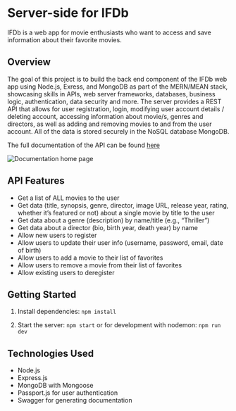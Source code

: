 # Server-side for IFDb

IFDb is a web app for movie enthusiasts who want to access and save information about their favorite movies.

## Overview

The goal of this project is to build the back end component of the IFDb web app using Node.js, Exress, and MongoDB as part of the MERN/MEAN stack, showcasing skills in APIs, web server frameworks, databases, business logic, authentication, data security and more. The server provides a REST API that allows for user registration, login, modifying user account details / deleting account, accessing information about movie/s, genres and directors, as well as adding and removing movies to and from the user account. All of the data is stored securely in the NoSQL database MongoDB.

The full documentation of the API can be found [here](https://ifdbase-c6a1086fce3e.herokuapp.com/api-docs/)

![Documentation home page](https://i.imgur.com/plYO6vY.png)

## API Features
- Get a list of ALL movies to the user
- Get data (title, synopsis, genre, director, image URL, release year, rating, whether it’s featured or not) about a
single movie by title to the user
- Get data about a genre (description) by name/title (e.g., “Thriller”)
- Get data about a director (bio, birth year, death year) by name
- Allow new users to register
- Allow users to update their user info (username, password, email, date of birth)
- Allow users to add a movie to their list of favorites
- Allow users to remove a movie from their list of favorites
- Allow existing users to deregister

## Getting Started
1. Install dependencies: ```npm install```

2. Start the server: ```npm start``` or for development with nodemon: ```npm run dev```

## Technologies Used
- Node.js
- Express.js
- MongoDB with Mongoose
- Passport.js for user authentication
- Swagger for generating documentation
